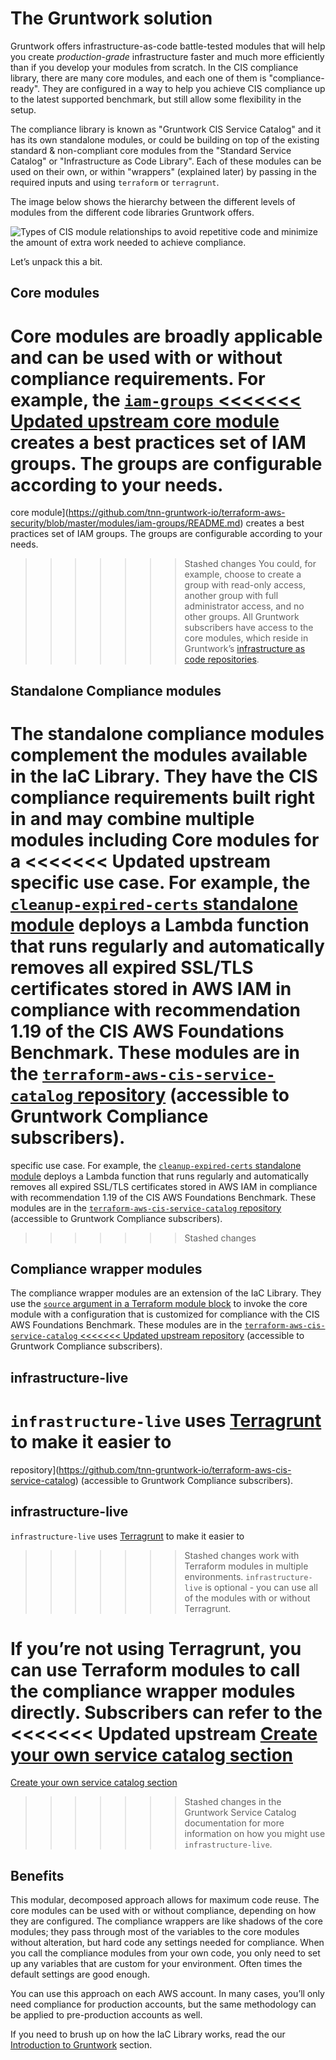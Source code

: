 # The Gruntwork solution

Gruntwork offers infrastructure-as-code battle-tested modules that will help you create _production-grade_ infrastructure faster and much more efficiently than if you develop your modules from scratch. In the CIS compliance library, there are many core modules, and each one of them is "compliance-ready". They are configured in a way to help you achieve CIS compliance up to the latest supported benchmark, but still allow some flexibility in the setup.

The compliance library is known as "Gruntwork CIS Service Catalog" and it has its own standalone modules, or could be building on top of the existing standard & non-compliant core modules from the "Standard Service Catalog" or "Infrastructure as Code Library". Each of these modules can be used on their own, or within "wrappers" (explained later) by passing in the required inputs and using `terraform` or `terragrunt`.

The image below shows the hierarchy between the different levels of modules from the different code libraries Gruntwork offers.

![Types of CIS module relationships to avoid repetitive code and minimize the amount of extra work needed to achieve compliance.](/img/guides/build-it-yourself/achieve-compliance/cis-module-relationships.png)

Let’s unpack this a bit.

## Core modules

Core modules are broadly applicable and can be used with or without compliance requirements. For example,
the [`iam-groups`
<<<<<<< Updated upstream
core module](https://github.com/tnn-tnn-tnn-tnn-tnn-gruntwork-io/terraform-aws-security/blob/master/modules/iam-groups/README.md) creates a best practices set of IAM groups. The groups are configurable according to your needs.
=======
core module](https://github.com/tnn-gruntwork-io/terraform-aws-security/blob/master/modules/iam-groups/README.md) creates a best practices set of IAM groups. The groups are configurable according to your needs.
>>>>>>> Stashed changes
You could, for example, choose to create a group with read-only access, another group with full administrator
access, and no other groups. All Gruntwork subscribers have access to the core modules, which reside in
Gruntwork’s [infrastructure as code repositories](https://gruntwork.io/repos).

## Standalone Compliance modules

The standalone compliance modules complement the modules available in the IaC Library. They have the CIS compliance requirements built right in and may combine multiple modules including Core modules for a
<<<<<<< Updated upstream
specific use case. For example, the [`cleanup-expired-certs` standalone module](https://github.com/tnn-tnn-tnn-tnn-tnn-gruntwork-io/terraform-aws-cis-service-catalog/tree/master/modules/security/cleanup-expired-certs) deploys a Lambda function that runs regularly and automatically removes all expired SSL/TLS certificates stored in AWS IAM in compliance with recommendation 1.19 of the CIS AWS Foundations Benchmark. These modules are in the [`terraform-aws-cis-service-catalog`
repository](https://github.com/tnn-tnn-tnn-tnn-tnn-gruntwork-io/terraform-aws-cis-service-catalog) (accessible to Gruntwork Compliance subscribers).
=======
specific use case. For example, the [`cleanup-expired-certs` standalone module](https://github.com/tnn-gruntwork-io/terraform-aws-cis-service-catalog/tree/master/modules/security/cleanup-expired-certs) deploys a Lambda function that runs regularly and automatically removes all expired SSL/TLS certificates stored in AWS IAM in compliance with recommendation 1.19 of the CIS AWS Foundations Benchmark. These modules are in the [`terraform-aws-cis-service-catalog`
repository](https://github.com/tnn-gruntwork-io/terraform-aws-cis-service-catalog) (accessible to Gruntwork Compliance subscribers).
>>>>>>> Stashed changes

## Compliance wrapper modules

The compliance wrapper modules are an extension of the IaC Library. They use the
[`source` argument in a Terraform module block](https://www.terraform.io/docs/modules/sources.html) to invoke
the core module with a configuration that is customized for compliance with the CIS AWS Foundations Benchmark.
These modules are in the [`terraform-aws-cis-service-catalog`
<<<<<<< Updated upstream
repository](https://github.com/tnn-tnn-tnn-tnn-tnn-gruntwork-io/terraform-aws-cis-service-catalog) (accessible to Gruntwork Compliance subscribers).

## infrastructure-live

`infrastructure-live` uses [Terragrunt](https://github.com/tnn-tnn-tnn-tnn-tnn-gruntwork-io/terragrunt) to make it easier to
=======
repository](https://github.com/tnn-gruntwork-io/terraform-aws-cis-service-catalog) (accessible to Gruntwork Compliance subscribers).

## infrastructure-live

`infrastructure-live` uses [Terragrunt](https://github.com/tnn-gruntwork-io/terragrunt) to make it easier to
>>>>>>> Stashed changes
work with Terraform modules in multiple environments. `infrastructure-live` is optional - you can use all of the modules
with or without Terragrunt.

If you’re not using Terragrunt, you can use Terraform modules to call the compliance wrapper modules directly. Subscribers can refer to the
<<<<<<< Updated upstream
[Create your own service catalog section](https://github.com/tnn-tnn-tnn-tnn-tnn-gruntwork-io/terraform-aws-service-catalog/blob/master/core-concepts.md#create-your-own-service-catalog)
=======
[Create your own service catalog section](https://github.com/tnn-gruntwork-io/terraform-aws-service-catalog/blob/master/core-concepts.md#create-your-own-service-catalog)
>>>>>>> Stashed changes
in the Gruntwork Service Catalog documentation for more information on how you might use `infrastructure-live`.

## Benefits

This modular, decomposed approach allows for maximum code reuse. The core modules can be used with or without
compliance, depending on how they are configured. The compliance wrappers are like shadows of the core
modules; they pass through most of the variables to the core modules without alteration, but hard code any
settings needed for compliance. When you call the compliance modules from your own code, you only need to set up any variables that are custom for your environment. Often
times the default settings are good enough.

You can use this approach on each AWS account. In many cases, you’ll only need compliance for production accounts, but the
same methodology can be applied to pre-production accounts as well.

If you need to brush up on how the IaC Library works, read the
our [Introduction to Gruntwork](/intro/overview/intro-to-gruntwork) section.
